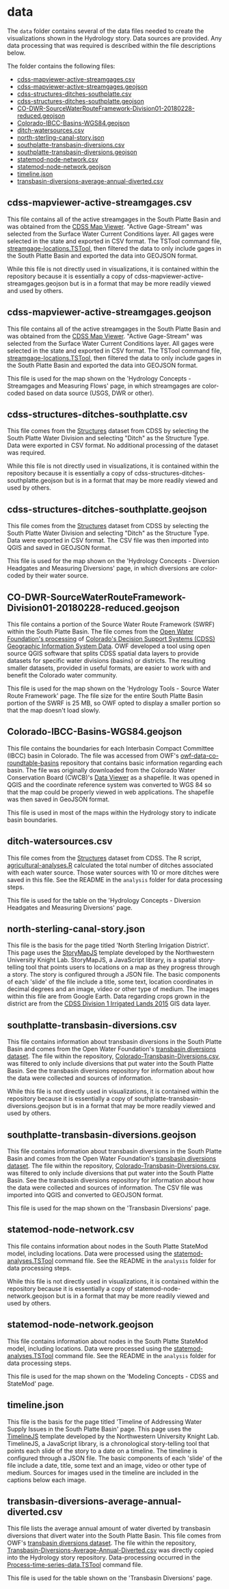 # data #

The `data` folder contains several of the data files needed to create the visualizations shown in the Hydrology story.  Data sources are 
provided.  Any data processing that was required is described within the file descriptions below.

The folder contains the following files:

* [cdss-mapviewer-active-streamgages.csv](#cdss-mapviewer-active-streamgagescsv)
* [cdss-mapviewer-active-streamgages.geojson](#cdss-mapviewer-active-streamgagesgeojson)
* [cdss-structures-ditches-southplatte.csv](#cdss-structures-ditches-southplattecsv)
* [cdss-structures-ditches-southplatte.geojson](#cdss-structures-ditches-southplattegeojson)
* [CO-DWR-SourceWaterRouteFramework-Division01-20180228-reduced.geojson](#CO-DWR-SourceWaterRouteFramework-Division01-20180228-reducedgeojson)
* [Colorado-IBCC-Basins-WGS84.geojson](#Colorado-IBCC-Basins-WGS84geojson)
* [ditch-watersources.csv](#ditch-watersourcescsv)
* [north-sterling-canal-story.json](#north-sterling-canal-storyjson)
* [southplatte-transbasin-diversions.csv](#southplatte-transbasin-diversionscsv)
* [southplatte-transbasin-diversions.geojson](#southplatte-transbasin-diversionsgeojson)
* [statemod-node-network.csv](#statemod-node-networkcsv)
* [statemod-node-network.geojson](#statemod-node-networkgeojson)
* [timeline.json](#timelinejson)
* [transbasin-diversions-average-annual-diverted.csv](#transbasin-diversions-average-annual-divertedcsv)


## cdss-mapviewer-active-streamgages.csv ##
This file contains all of the active streamgages in the South Platte Basin and was obtained from the [CDSS Map Viewer](https://gis.colorado.gov/dnrviewer/Index.html?viewer=mapviewer). 
"Active Gage-Stream" was selected from the Surface Water Current Conditions layer.  All gages were selected in the state and exported in CSV format.  The TSTool 
command file, [streamgage-locations.TSTool](https://github.com/OpenWaterFoundation/swsi-story-sp-hydrology/blob/master/analysis/streamgage-locations.TSTool), 
then filtered the data to only include gages in the South Platte Basin and exported the data into GEOJSON format.  

While this file is not directly used in visualizations, it is contained within the repository because it is essentially a copy of 
cdss-mapviewer-active-streamgages.geojson but is in a format that may be more readily viewed and used by others.

## cdss-mapviewer-active-streamgages.geojson ##
This file contains all of the active streamgages in the South Platte Basin and was obtained from the [CDSS Map Viewer](https://gis.colorado.gov/dnrviewer/Index.html?viewer=mapviewer). 
"Active Gage-Stream" was selected from the Surface Water Current Conditions layer.  All gages were selected in the state and exported in CSV format.  The TSTool 
command file, [streamgage-locations.TSTool](https://github.com/OpenWaterFoundation/swsi-story-sp-hydrology/blob/master/analysis/streamgage-locations.TSTool), 
then filtered the data to only include gages in the South Platte Basin and exported the data into GEOJSON format.

This file is used for the map shown on the 'Hydrology Concepts - Streamgages and Measuring Flows' page, in which streamgages are color-coded based on data 
source (USGS, DWR or other).

## cdss-structures-ditches-southplatte.csv ##
This file comes from the [Structures](https://dnrweb.state.co.us/cdss/Structures?submitButton=Submit&SelectedGeoValue=waterDivisionDiv&SelectedWaterDivisionId=1&SelectedStructureId=1) 
dataset from CDSS by selecting the South Platte Water Division and selecting "Ditch" as the Structure Type.  Data were exported in CSV format.  No additional 
processing of the dataset was required.  

While this file is not directly used in visualizations, it is contained within the repository because it is essentially a copy of 
cdss-structures-ditches-southplatte.geojson but is in a format that may be more readily viewed and used by others.

## cdss-structures-ditches-southplatte.geojson ##
This file comes from the [Structures](https://dnrweb.state.co.us/cdss/Structures?submitButton=Submit&SelectedGeoValue=waterDivisionDiv&SelectedWaterDivisionId=1&SelectedStructureId=1) 
dataset from CDSS by selecting the South Platte Water Division and selecting "Ditch" as the Structure Type.  Data were exported in CSV format. 
The CSV file was then imported into QGIS and saved in GEOJSON format.

This file is used for the map shown on the 'Hydrology Concepts - Diversion Headgates and Measuring Diversions' page, in which diversions are color-coded 
by their water source.

## CO-DWR-SourceWaterRouteFramework-Division01-20180228-reduced.geojson ##
This file contains a portion of the Source Water Route Framework (SWRF) within the South Platte Basin.  The file comes from the 
[Open Water Foundation's processing](http://data.openwaterfoundation.org/co/cdss-data-spatial-bybasin/) 
of [Colorado's Decision Support Systems (CDSS) Geographic Information System Data](http://cdss.state.co.us/GIS/Pages/GISDataHome.aspx).  OWF 
developed a tool using open source QGIS software that splits CDSS spatial data layers to provide datasets for specific water divisions (basins) or districts.
The resulting smaller datasets, provided in useful formats, are easier to work with and benefit the Colorado water community.

This file is used for the map shown on the 'Hydrology Tools - Source Water Route Framework' page.  The file size for the entire 
South Platte Basin portion of the SWRF is 25 MB, so OWF opted to display a smaller portion so that the map doesn't load slowly. 

## Colorado-IBCC-Basins-WGS84.geojson ##
This file contains the boundaries for each Interbasin Compact Committee (IBCC) basin in Colorado.  The file was accessed from OWF's 
[owf-data-co-roundtable-basins](https://github.com/OpenWaterFoundation/owf-data-co-roundtable-basins) repository that contains basic 
information regarding each basin.  The file was originally downloaded from the Colorado Water Conservation Board (CWCB)'s 
[Data Viewer](https://gis.colorado.gov/dnrviewer/Index.html?viewer=cwcbviewer) as a shapefile.  It was opened in QGIS and the coordinate reference system 
was converted to WGS 84 so that the map could be properly viewed in web applications.  The shapefile was then saved in GeoJSON format.

This file is used in most of the maps within the Hydrology story to indicate basin boundaries.

## ditch-watersources.csv ##
This file comes from the [Structures](https://dnrweb.state.co.us/cdss/Structures/) dataset from CDSS.  The R script, [agricultural-analyses.R](https://github.com/OpenWaterFoundation/swsi-story-sp-hydrology/blob/master/analysis/agricultural-analyses.R) 
calculated the total number of ditches associated with each water source.  Those water sources with 10 or more ditches were saved in this file.  See the 
README in the `analysis` folder for data processing steps.  

This file is used for the table on the 'Hydrology Concepts - Diversion Headgates and Measuring Diversions' page.

## north-sterling-canal-story.json ##
This file is the basis for the page titled 'North Sterling Irrigation District'.  This page uses the [StoryMapJS](https://storymap.knightlab.com/) 
template developed by the Northwestern University Knight Lab.  StoryMapJS, a JavaScript library, is a spatial story-telling tool that 
points users to locations on a map as they progress through a story.  The story is configured through a JSON file.  The basic components of each 'slide' 
of the file include a title, some text, location coordinates in decimal degrees and an image, video or other type of medium.  The images within this 
file are from Google Earth.  Data regarding crops grown in the district are from the [CDSS Division 1 Irrigated Lands 2015](https://www.colorado.gov/pacific/cdss/division-1-south-platte) 
GIS data layer.

## southplatte-transbasin-diversions.csv ##
This file contains information about transbasin diversions in the South Platte Basin and comes from the Open Water Foundation's 
[transbasin diversions dataset](https://github.com/OpenWaterFoundation/owf-data-co-transbasin-diversions).  The file within the repository, 
[Colorado-Transbasin-Diversions.csv](https://github.com/OpenWaterFoundation/owf-data-co-transbasin-diversions/blob/master/data/Colorado-Transbasin-Diversions.csv), 
was filtered to only include diversions that put water into the South Platte Basin.  See the transbasin diversions repository for information about how 
the data were collected and sources of information.

While this file is not directly used in visualizations, it is contained within the repository because it is essentially a copy of 
southplatte-transbasin-diversions.geojson but is in a format that may be more readily viewed and used by others.

## southplatte-transbasin-diversions.geojson ##
This file contains information about transbasin diversions in the South Platte Basin and comes from the Open Water Foundation's 
[transbasin diversions dataset](https://github.com/OpenWaterFoundation/owf-data-co-transbasin-diversions).  The file within the repository, 
[Colorado-Transbasin-Diversions.csv](https://github.com/OpenWaterFoundation/owf-data-co-transbasin-diversions/blob/master/data/Colorado-Transbasin-Diversions.csv), 
was filtered to only include diversions that put water into the South Platte Basin.  See the transbasin diversions repository for information about how 
the data were collected and sources of information.  The CSV file was imported into QGIS and converted to GEOJSON format.

This file is used for the map shown on the 'Transbasin Diversions' page.

## statemod-node-network.csv ##
This file contains information about nodes in the South Platte StateMod model, including locations.  Data were processed using the 
[statemod-analyses.TSTool](https://github.com/OpenWaterFoundation/swsi-story-sp-hydrology/blob/master/analysis/statemod-analyses.TSTool) 
command file.  See the README in the `analysis` folder for data processing steps. 

While this file is not directly used in visualizations, it is contained within the repository because it is essentially a copy of 
statemod-node-network.geojson but is in a format that may be more readily viewed and used by others.

## statemod-node-network.geojson ##
This file contains information about nodes in the South Platte StateMod model, including locations.  Data were processed using the 
[statemod-analyses.TSTool](https://github.com/OpenWaterFoundation/swsi-story-sp-hydrology/blob/master/analysis/statemod-analyses.TSTool) 
command file.  See the README in the `analysis` folder for data processing steps.

This file is used for the map shown on the 'Modeling Concepts - CDSS and StateMod' page.

## timeline.json ##
This file is the basis for the page titled 'Timeline of Addressing Water Supply Issues in the South Platte Basin' page.  This page uses the 
[TimelineJS](https://timeline.knightlab.com/) template developed by the Northwestern University Knight Lab.  TimelineJS, a JavaScript library, 
is a chronological story-telling tool that points each slide of the story to a date on a timeline.  The timeline is configured through a JSON 
file.  The basic components of each 'slide' of the file include a date, title, some text and an image, video or other type of medium.  Sources 
for images used in the timeline are included in the captions below each image.

## transbasin-diversions-average-annual-diverted.csv ##
This file lists the average annual amount of water diverted by transbasin diversions that divert water into the South Platte Basin.  This file 
comes from OWF's [transbasin diversions dataset](https://github.com/OpenWaterFoundation/owf-data-co-transbasin-diversions).  The file within the repository, 
[Transbasin-Diversions-Average-Annual-Diverted.csv](https://github.com/OpenWaterFoundation/owf-data-co-transbasin-diversions/blob/master/data/Transbasin-Diversions-Average-Annual-Diverted.csv) 
was directly copied into the Hydrology story repository.  Data-processing occurred in the 
[Process-time-series-data.TSTool](https://github.com/OpenWaterFoundation/owf-data-co-transbasin-diversions/blob/master/analysis/Process-time-series-data.TSTool) 
command file.

This file is used for the table shown on the 'Transbasin Diversions' page.










